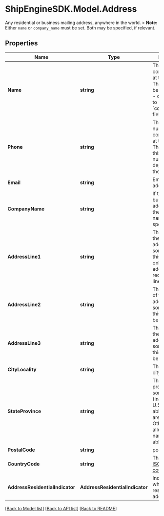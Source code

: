 # ShipEngineSDK.Model.Address
Any residential or business mailing address, anywhere in the world.  > **Note:** Either `name` or `company_name` must be set. Both may be specified, if relevant. 

## Properties

Name | Type | Description | Notes
------------ | ------------- | ------------- | -------------
**Name** | **string** | The name of a contact person at this address.  This field may be set instead of - or in addition to - the &#x60;company_name&#x60; field.  | 
**Phone** | **string** | The phone number of a contact person at this address.  The format of this phone number varies depending on the country.  | 
**Email** | **string** | Email for the address owner.  | [optional] 
**CompanyName** | **string** | If this is a business address, then the company name should be specified here.  | [optional] 
**AddressLine1** | **string** | The first line of the street address.  For some addresses, this may be the only line.  Other addresses may require 2 or 3 lines.  | 
**AddressLine2** | **string** | The second line of the street address.  For some addresses, this line may not be needed.  | [optional] 
**AddressLine3** | **string** | The third line of the street address.  For some addresses, this line may not be needed.  | [optional] 
**CityLocality** | **string** | The name of the city or locality | 
**StateProvince** | **string** | The state or province.  For some countries (including the U.S.) only abbreviations are allowed.  Other countries allow the full name or abbreviation.  | 
**PostalCode** | **string** | postal code | 
**CountryCode** | **string** | The two-letter [ISO 3166-1 country code](https://en.wikipedia.org/wiki/ISO_3166-1)  | 
**AddressResidentialIndicator** | **AddressResidentialIndicator** | Indicates whether this is a residential address. | 

[[Back to Model list]](../README.md#documentation-for-models) [[Back to API list]](../README.md#documentation-for-api-endpoints) [[Back to README]](../README.md)

